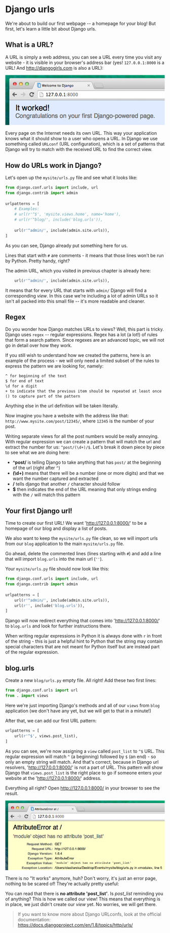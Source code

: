 # Django urls

We're about to build our first webpage -- a homepage for your blog! But first, let's learn a little bit about Django urls.

## What is a URL?

A URL is simply a web address, you can see a URL every time you visit any website - it is visible in your browser's address bar (yes! `127.0.0.1:8000` is a URL! And http://djangogirls.com is also a URL):

![Url](images/url.png)

Every page on the Internet needs its own URL. This way your application knows what it should show to a user who opens a URL. In Django we use something called `URLconf` (URL configuration), which is a set of patterns that Django will try to match with the received URL to find the correct view.

## How do URLs work in Django?

Let's open up the `mysite/urls.py` file and see what it looks like:

```python
from django.conf.urls import include, url
from django.contrib import admin

urlpatterns = [
    # Examples:
    # url(r'^$', 'mysite.views.home', name='home'),
    # url(r'^blog/', include('blog.urls')),

    url(r'^admin/', include(admin.site.urls)),
]
```

As you can see, Django already put something here for us.

Lines that start with `#` are comments - it means that those lines won't be run by Python. Pretty handy, right?

The admin URL, which you visited in previous chapter is already here:

```python
    url(r'^admin/', include(admin.site.urls)),
```

It means that for every URL that starts with `admin/` Django will find a corresponding *view*. In this case we're including a lot of admin URLs so it isn't all packed into this small file -- it's more readable and cleaner.

## Regex

Do you wonder how Django matches URLs to views? Well, this part is tricky. Django uses `regex` -- regular expressions. Regex has a lot (a lot!) of rules that form a search pattern. Since regexes are an advanced topic, we will not go in detail over how they work.

If you still wish to understand how we created the patterns, here is an example of the process - we will only need a limited subset of the rules to express the pattern we are looking for, namely:

	^ for beginning of the text
	$ for end of text
	\d for a digit
	+ to indicate that the previous item should be repeated at least once
	() to capture part of the pattern

Anything else in the url definition will be taken literally.

Now imagine you have a website with the address like that: `http://www.mysite.com/post/12345/`, where `12345` is the number of your post.

Writing separate views for all the post numbers would be really annoying. With regular expression we can create a pattern that will match the url and extract the number for us: `^post/(\d+)/$`. Let's break it down piece by piece to see what we are doing here:

* **^post/** is telling Django to take anything that has `post/` at the beginning of the url (right after `^`)
* **(\d+)** means that there will be a number (one or more digits) and that we want the number captured and extracted
* **/** tells django that another `/` character should follow
* **$** then indicates the end of the URL meaning that only strings ending with the `/` will match this pattern



## Your first Django url!

Time to create our first URL! We want 'http://127.0.0.1:8000/' to be a homepage of our blog and display a list of posts.

We also want to keep the `mysite/urls.py` file clean, so we will import urls from our `blog` application to the main `mysite/urls.py` file.

Go ahead, delete the commented lines (lines starting with `#`) and add a line that will import `blog.urls` into the main url (`''`).

Your `mysite/urls.py` file should now look like this:

```python
from django.conf.urls import include, url
from django.contrib import admin

urlpatterns = [
    url(r'^admin/', include(admin.site.urls)),
    url(r'', include('blog.urls')),
]
```

Django will now redirect everything that comes into 'http://127.0.0.1:8000/' to `blog.urls` and look for further instructions there.

When writing regular expressions in Python it is always done with `r` in front of the string - this is just a helpful hint to Python that the string may contain special characters that are not meant for Python itself but are instead part of the regular expression.


## blog.urls

Create a new `blog/urls.py` empty file. All right! Add these two first lines:

```python
from django.conf.urls import url
from . import views
```

Here we're just importing Django's methods and all of our `views` from `blog` application (we don't have any yet, but we will get to that in a minute!)

After that, we can add our first URL pattern:

```python
urlpatterns = [
    url(r'^$', views.post_list),
]
```

As you can see, we're now assigning a `view` called `post_list` to `^$` URL. This regular expression will match `^` (a beginning) followed by `$` (an end) - so only an empty string will match. And that's correct, because in Django url resolvers, 'http://127.0.0.1:8000/' is not a part of URL. This pattern will show Django that `views.post_list` is the right place to go if someone enters your website at the 'http://127.0.0.1:8000/' address.

Everything all right? Open http://127.0.0.1:8000/ in your browser to see the result.

![Error](images/error1.png)

There is no "It works" anymore, huh? Don't worry, it's just an error page, nothing to be scared of! They're actually pretty useful:

You can read that there is __no attribute 'post_list'__. Is *post_list* reminding you of anything? This is how we called our view! This means that everything is in place, we just didn't create our *view* yet. No worries, we will get there.

> If you want to know more about Django URLconfs, look at the official documentation: https://docs.djangoproject.com/en/1.8/topics/http/urls/
